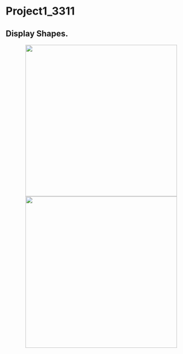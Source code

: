 # Project1_3311
## Display Shapes.
<center><img src="https://user-images.githubusercontent.com/82852354/136069586-f5d7094f-7b9e-4c19-9f70-e74f585de9c3.png" width="400" height="400"></center>
<center><img src="https://user-images.githubusercontent.com/82852354/136069945-341fd7a6-5adf-4bc2-b45b-dd1e4067bffc.png" width="400" height="400"></center>

